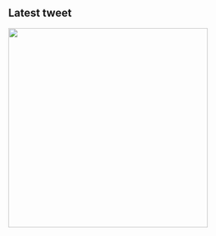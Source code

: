 ## Latest tweet
[<img src="https://hcti.io/v1/image/7103df41-2beb-45d5-9d4c-1f82ca913155" width="400">](https://twitter.com/JoeIngeno/status/1281498392888332290)
